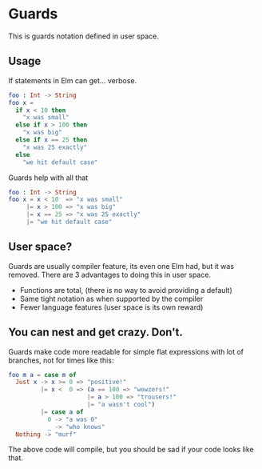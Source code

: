 # Guards

This is guards notation defined in user space.

## Usage

If statements in Elm can get... verbose.

```elm
foo : Int -> String
foo x =
  if x < 10 then
    "x was small"
  else if x > 100 then
    "x was big"
  else if x == 25 then
    "x was 25 exactly"
  else
    "we hit default case"
```

Guards help with all that

```elm
foo : Int -> String
foo x = x < 10  => "x was small"
     |= x > 100 => "x was big"
     |= x == 25 => "x was 25 exactly"
     |= "we hit default case"
```

## User space?

Guards are usually compiler feature, its even one Elm had, but it was removed.
There are 3 advantages to doing this in user space.

  - Functions are total, (there is no way to avoid providing a default)
  - Same tight notation as when supported by the compiler  
  - Fewer language features (user space is its own reward)

## You can nest and get crazy. Don't.

Guards make code more readable for simple flat expressions with lot of branches, not for times like this:

```elm
foo m a = case m of
  Just x -> x >= 0 => "positive!"
         |= x <  0 => (a == 100 => "wowzers!"
                      |= a > 100 => "trousers!"
                      |= "a wasn't cool")
         |= case a of
           0 -> "a was 0"
           _ -> "who knows"
  Nothing -> "murf"
```

The above code will compile, but you should be sad if your code looks like that.
